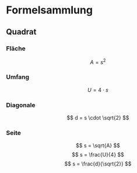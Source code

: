 # Formelsammlung

## Quadrat

### Fläche

$$ A = s^2 $$

### Umfang

$$ U = 4 \cdot s $$

### Diagonale

$$ d = s \cdot \sqrt{2} $$

### Seite

$$ s = \sqrt{A} $$
$$ s = \frac{U}{4} $$
$$ s = \frac{d}{\sqrt{2}} $$